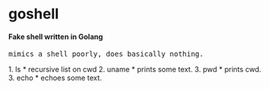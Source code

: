 # goshell
<h4>Fake shell written in Golang</h4>
<pre>
mimics a shell poorly, does basically nothing.</pre>
1. ls 
   * recursive list on cwd
2. uname
   * prints some text.
3. pwd 
   * prints cwd.
3. echo 
   * echoes some text.

